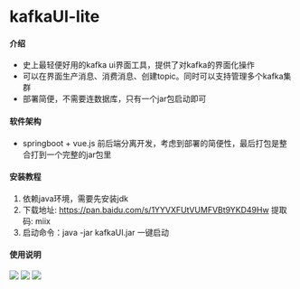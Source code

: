 # kafkaUI-lite

#### 介绍
- 史上最轻便好用的kafka ui界面工具，提供了对kafka的界面化操作
- 可以在界面生产消息、消费消息、创建topic。同时可以支持管理多个kafka集群
- 部署简便，不需要连数据库，只有一个jar包启动即可

#### 软件架构
- springboot + vue.js 前后端分离开发，考虑到部署的简便性，最后打包是整合打到一个完整的jar包里


#### 安装教程

1.  依赖java环境，需要先安装jdk
2.  下载地址: https://pan.baidu.com/s/1YYVXFUtVUMFVBt9YKD49Hw 提取码: miix
2.  启动命令：java -jar kafkaUI.jar 一键启动

#### 使用说明
![](https://freakchicken.gitee.io/kafka-ui-lite/config.jpg)
![](https://freakchicken.gitee.io/kafka-ui-lite/manage.jpg)
![](https://freakchicken.gitee.io/kafka-ui-lite/operate.jpg)


